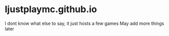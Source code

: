 # Ijustplaymc.github.io
I dont know what else to say, it just hosts a few games
May add more things later